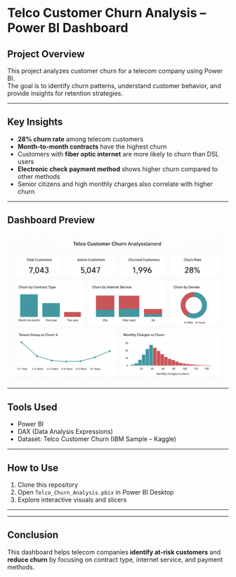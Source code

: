 #  Telco Customer Churn Analysis – Power BI Dashboard

##  Project Overview
This project analyzes customer churn for a telecom company using Power BI.  
The goal is to identify churn patterns, understand customer behavior, and provide insights for retention strategies.

---

##  Key Insights
- **28% churn rate** among telecom customers  
- **Month-to-month contracts** have the highest churn  
- Customers with **fiber optic internet** are more likely to churn than DSL users  
- **Electronic check payment method** shows higher churn compared to other methods  
- Senior citizens and high monthly charges also correlate with higher churn  

---

##  Dashboard Preview
![Dashboard](https://github.com/Srikath-hub/Telecom-Churn-Analysis/blob/main/Screenshot%202025-08-17%20200434.png)

---

##  Tools Used
- Power BI  
- DAX (Data Analysis Expressions)  
- Dataset: Telco Customer Churn (IBM Sample – Kaggle)  

---

## How to Use
1. Clone this repository  
2. Open `Telco_Churn_Analysis.pbix` in Power BI Desktop  
3. Explore interactive visuals and slicers  

---



---

##  Conclusion
This dashboard helps telecom companies **identify at-risk customers** and **reduce churn** by focusing on contract type, internet service, and payment methods.

